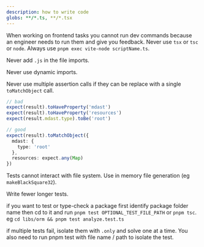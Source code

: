 ```yaml
---
description: how to write code
globs: **/*.ts, **/*.tsx
---
```


When working on frontend tasks you cannot run dev commands because an engineer needs to run them and give you feedback.
Never use `tsx` or `tsc` or `node`. Always use `pnpm exec vite-node scriptName.ts`.

Never add `.js` in the file imports.

Never use dynamic imports.

Never use multiple assertion calls if they can be replace with a single `toMatchObject` call.

```ts
// bad
expect(result).toHaveProperty('mdast')
expect(result).toHaveProperty('resources')
expect(result.mdast.type).toBe('root')

// good
expect(result).toMatchObject({
  mdast: {
    type: 'root'
  },
  resources: expect.any(Map)
})
```

Tests cannot interact with file system. Use in memory file generation (eg `makeBlackSquare32`).

Write fewer longer tests.

if you want to test or type-check a package first identify package folder name then cd to it and run `pnpm test OPTIONAL_TEST_FILE_PATH` or `pnpm tsc`. eg `cd libs/orm && pnpm test analyze.test.ts`

if multiple tests fail, isolate them with `.only` and solve one at a time. You also need to run pnpm test with file name / path to isolate the test.
